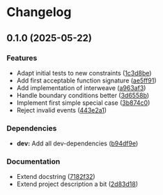 # Changelog

## 0.1.0 (2025-05-22)


### Features

* Adapt initial tests to new constraints ([1c3d8be](https://github.com/MaxG87/eventweave/commit/1c3d8be1413047f5036dad2b408230c9c944d2f4))
* Add first acceptable function signature ([ae5ff91](https://github.com/MaxG87/eventweave/commit/ae5ff91e9fc9097c2efe8f8b8ff49e8ef24eda24))
* Add implementation of interweave ([a963af3](https://github.com/MaxG87/eventweave/commit/a963af3a54834f5b106c6d80863549e193faff46))
* Handle boundary conditions better ([3d6558b](https://github.com/MaxG87/eventweave/commit/3d6558be72b61c07d203750c2b5644dc0d189ec1))
* Implement first simple special case ([3b874c0](https://github.com/MaxG87/eventweave/commit/3b874c0a4b0c6d2554d9a9bf5ff4f42e5dc61b97))
* Reject invalid events ([443e2a1](https://github.com/MaxG87/eventweave/commit/443e2a1fa54f6aa4aa289956c63eef80851928ca))


### Dependencies

* **dev:** Add all dev-dependencies ([b94df9e](https://github.com/MaxG87/eventweave/commit/b94df9eb3c1f7a77c3139300ce5dc1a419fb8fdf))


### Documentation

* Extend docstring ([7182f32](https://github.com/MaxG87/eventweave/commit/7182f325adea5f2df40a434d9f008a95305487d6))
* Extend project description a bit ([2d83d18](https://github.com/MaxG87/eventweave/commit/2d83d182fee8abe4fd0bdb08d722c3b32eed4877))
